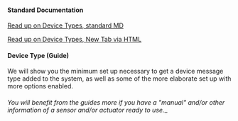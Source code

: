 #### Standard Documentation

[Read up on Device Types, standard MD](https://support.nuviot.com/help.html#/devices/devicetypes)  

<a href="https://support.nuviot.com/help.html#/devices/devicetypes" target="_blank">Read up on Device Types, New Tab via HTML</a>

#### Device Type (Guide)

We will show you the minimum set up necessary to get a device message type added to the system, as well as some of the more elaborate set up with more options enabled.

#### 

_You will benefit from the guides more if you have a "manual" and/or other information of a sensor and/or actuator ready to use.__
